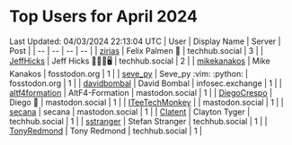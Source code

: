 # Top Users for April 2024
Last Updated: 04/03/2024 22:13:04 UTC
| User | Display Name | Server | Post |
| -- | -- | -- | -- |
| [zirias](https://techhub.social/@zirias) | Felix Palmen 📯 | techhub.social | 3 |
| [JeffHicks](https://techhub.social/@JeffHicks) | Jeff Hicks 🐶🎼🍷🖥️ | techhub.social | 2 |
| [mikekanakos](https://fosstodon.org/@mikekanakos) | Mike Kanakos | fosstodon.org | 1 |
| [seve_py](https://fosstodon.org/@seve_py) | Seve_py :vim: :python: | fosstodon.org | 1 |
| [davidbombal](https://infosec.exchange/@davidbombal) | David Bombal | infosec.exchange | 1 |
| [altf4formation](https://mastodon.social/@altf4formation) | AltF4-Formation | mastodon.social | 1 |
| [DiegoCrespo](https://mastodon.social/@DiegoCrespo) | Diego 🌲 | mastodon.social | 1 |
| [ITeeTechMonkey](https://mastodon.social/@ITeeTechMonkey) |  | mastodon.social | 1 |
| [secana](https://mastodon.social/@secana) | secana | mastodon.social | 1 |
| [Clatent](https://techhub.social/@Clatent) | Clayton Tyger | techhub.social | 1 |
| [sstranger](https://techhub.social/@sstranger) | Stefan Stranger | techhub.social | 1 |
| [TonyRedmond](https://techhub.social/@TonyRedmond) | Tony Redmond | techhub.social | 1 |
